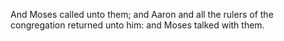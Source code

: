 And Moses called unto them; and Aaron and all the rulers of the congregation returned unto him: and Moses talked with them.
